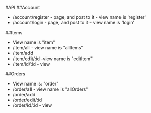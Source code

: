 #API
##Account
- /account/register - page, and post to it   - view name is 'register'
- /account/login - page, and post to it      - view name is 'login'

##Items
- View name is "item"
- /item/all           - view name is "allItems"
- /item/add
- /item/edit/:id      -view name is "editItem"
- /item/id/:id - view

##Orders
- View name is: "order"
- /order/all          - view name is "allOrders"
- /order/add
- /order/edit/:id
- /order/id/:id - view
